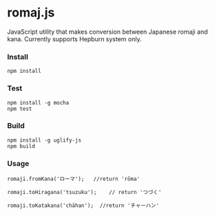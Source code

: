 romaj.js
=============
JavaScript utility that makes conversion between Japanese romaji and kana.  Currently supports Hepburn system only.


### Install

    npm install


### Test

    npm install -g mocha
    npm test


### Build
	npm install -g uglify-js
	npm build


### Usage

    romaji.fromKana('ローマ');   //return 'rōma'

    romaji.toHiragana('tsuzuku');    // return 'つづく'

    romaji.toKatakana('chāhan');  //return 'チャーハン'